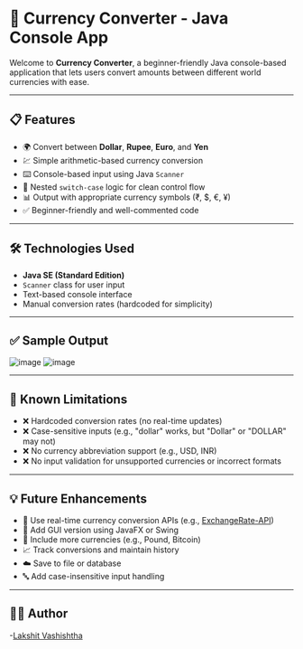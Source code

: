 # 💱 Currency Converter - Java Console App

Welcome to **Currency Converter**, a beginner-friendly Java console-based application that lets users convert amounts between different world currencies with ease.

---

## 📋 Features

- 🌍 Convert between **Dollar**, **Rupee**, **Euro**, and **Yen**
- 💹 Simple arithmetic-based currency conversion
- ⌨️ Console-based input using Java `Scanner`
- 🧾 Nested `switch-case` logic for clean control flow
- 📊 Output with appropriate currency symbols (₹, $, €, ¥)
- ✅ Beginner-friendly and well-commented code

---

## 🛠 Technologies Used

- **Java SE (Standard Edition)**
- `Scanner` class for user input
- Text-based console interface
- Manual conversion rates (hardcoded for simplicity)

---

## ✅ Sample Output

![image](https://github.com/user-attachments/assets/7ebfcaa2-14b5-4e6c-af3b-c3996bc6ef0f)
![image](https://github.com/user-attachments/assets/f5b9ccdc-4afb-41e1-bded-2a3db8834a9b)


---

## 🚧 Known Limitations

- ❌ Hardcoded conversion rates (no real-time updates)
- ❌ Case-sensitive inputs (e.g., "dollar" works, but "Dollar" or "DOLLAR" may not)
- ❌ No currency abbreviation support (e.g., USD, INR)
- ❌ No input validation for unsupported currencies or incorrect formats

---

## 💡 Future Enhancements

- 🔄 Use real-time currency conversion APIs (e.g., [ExchangeRate-API](https://www.exchangerate-api.com/))
- 👥 Add GUI version using JavaFX or Swing
- 🎯 Include more currencies (e.g., Pound, Bitcoin)
- 📈 Track conversions and maintain history
- ☁️ Save to file or database
- 🔤 Add case-insensitive input handling

---

## 👨‍💻 Author

-[Lakshit Vashishtha](https://github.com/spy-lakshit/)